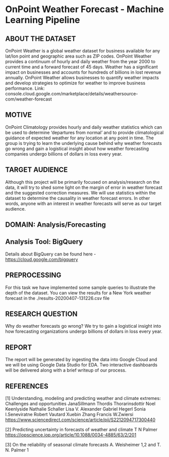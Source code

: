 # OnPoint Weather Forecast - Machine Learning Pipeline

## ABOUT THE DATASET

OnPoint Weather is a global weather dataset for business available for any lat/lon point and geographic area such as ZIP codes. OnPoint Weather provides a continuum of hourly and daily weather from the year 2000 to current time and a forward forecast of 45 days.
Weather has a significant impact on businesses and accounts for hundreds of billions in lost revenue annually. OnPoint Weather allows businesses to quantify weather impacts and develop strategies to optimize for weather to improve business performance.
Link: console.cloud.google.com/marketplace/details/weathersource-com/weather-forecast

## MOTIVE

OnPoint Climatology provides hourly and daily weather statistics which can be used to determine ‘departures from normal’ and to provide climatological guidance of expected weather for any location at any point in time. The group is trying to learn the underlying cause behind why weather forecasts go wrong and gain a logistical insight about how weather forecasting companies undergo billions of dollars in loss every year.

## TARGET AUDIENCE

Although this project will be primarily focused on analysis/research on the data, it will try to shed some light on the margin of error in weather forecast and the suggested correction measures. We will use statistics within the dataset to determine the causality in weather forecast errors. In other words, anyone with an interest in weather forecasts will serve as our target audience.

## DOMAIN: Analysis/Forecasting

## Analysis Tool: BigQuery
Details about BigQuery can be found here - https://cloud.google.com/bigquery

## PREPROCESSING

For this task we have implemented some sample queries to illustrate the depth of the dataset. You can view the results for a New York weather forecast in the ./results-20200407-131226.csv file

## RESEARCH QUESTION
Why do weather forecasts go wrong? We try to gain a logistical insight into how forecasting organizations undergo billions of dollars in loss every year.

## REPORT

The report will be generated by ingesting the data into Google Cloud and we will be using Google Data Studio for EDA. Two interactive dashboards will be delivered along with a brief writeup of our process.

## REFERENCES
[1] Understanding, modeling and predicting weather and climate extremes: Challenges and opportunities
JanaSillmann Thordis Thorarinsdottir Noel Keenlyside Nathalie Schaller Lisa V. Alexander Gabriel Hegerl Sonia I.Seneviratne Robert Vautard Xuebin Zhang Francis W.Zwiersi
https://www.sciencedirect.com/science/article/pii/S2212094717300440

[2] Predicting uncertainty in forecasts of weather and climate
T N Palmer
https://iopscience.iop.org/article/10.1088/0034-4885/63/2/201

[3] On the reliability of seasonal climate forecasts
A. Weisheimer 1,2 and T. N. Palmer 1